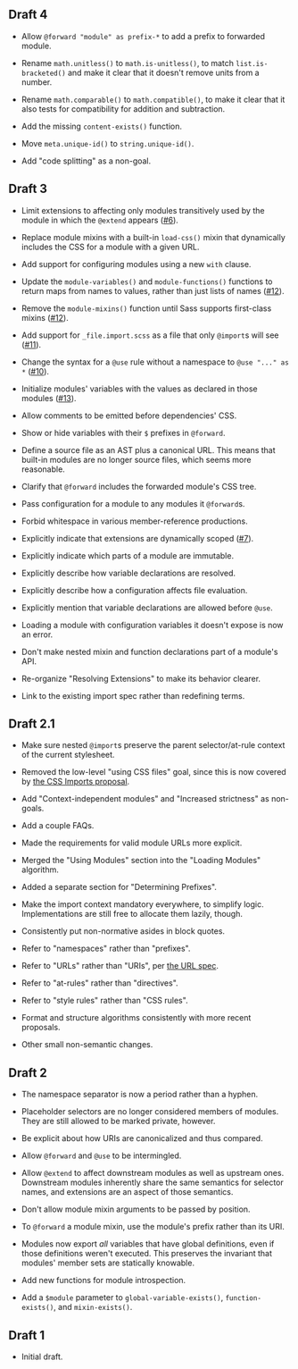## Draft 4

* Allow `@forward "module" as prefix-*` to add a prefix to forwarded module.

* Rename `math.unitless()` to `math.is-unitless()`, to match
  `list.is-bracketed()` and make it clear that it doesn't remove units from a
  number.

* Rename `math.comparable()` to `math.compatible()`, to make it clear that it
  also tests for compatibility for addition and subtraction.

* Add the missing `content-exists()` function.

* Move `meta.unique-id()` to `string.unique-id()`.

* Add "code splitting" as a non-goal.

## Draft 3

* Limit extensions to affecting only modules transitively used by the module in
  which the `@extend` appears ([#6][]).

  [#6]: https://github.com/sass/language/issues/6

* Replace module mixins with a built-in `load-css()` mixin that dynamically
  includes the CSS for a module with a given URL.

* Add support for configuring modules using a new `with` clause.

* Update the `module-variables()` and `module-functions()` functions to return
  maps from names to values, rather than just lists of names ([#12][]).
  
  [#12]: https://github.com/sass/language/issues/12

* Remove the `module-mixins()` function until Sass supports first-class mixins
  ([#12][]).

* Add support for `_file.import.scss` as a file that only `@import`s will see
  ([#11][]).

  [#11]: https://github.com/sass/language/issues/11

* Change the syntax for a `@use` rule without a namespace to `@use "..." as *`
  ([#10][]).

  [#10]: https://github.com/sass/language/issues/10

* Initialize modules' variables with the values as declared in those modules
  ([#13][]).

  [#13]: https://github.com/sass/language/issues/13

* Allow comments to be emitted before dependencies' CSS.

* Show or hide variables with their `$` prefixes in `@forward`.

* Define a source file as an AST plus a canonical URL. This means that built-in
  modules are no longer source files, which seems more reasonable.

* Clarify that `@forward` includes the forwarded module's CSS tree.

* Pass configuration for a module to any modules it `@forward`s.

* Forbid whitespace in various member-reference productions.

* Explicitly indicate that extensions are dynamically scoped ([#7][]).

  [#7]: https://github.com/sass/language/issues/7

* Explicitly indicate which parts of a module are immutable.

* Explicitly describe how variable declarations are resolved.

* Explicitly describe how a configuration affects file evaluation.

* Explicitly mention that variable declarations are allowed before `@use`.

* Loading a module with configuration variables it doesn't expose is now an
  error.

* Don't make nested mixin and function declarations part of a module's API.

* Re-organize "Resolving Extensions" to make its behavior clearer.

* Link to the existing import spec rather than redefining terms.

## Draft 2.1

* Make sure nested `@import`s preserve the parent selector/at-rule context of
  the current stylesheet.

* Removed the low-level "using CSS files" goal, since this is now covered by
  [the CSS Imports proposal][].

  [the CSS Imports proposal]: ../accepted/css-imports.md

* Add "Context-independent modules" and "Increased strictness" as non-goals.

* Add a couple FAQs.

* Made the requirements for valid module URLs more explicit.

* Merged the "Using Modules" section into the "Loading Modules" algorithm.

* Added a separate section for "Determining Prefixes".

* Make the import context mandatory everywhere, to simplify logic.
  Implementations are still free to allocate them lazily, though.

* Consistently put non-normative asides in block quotes.

* Refer to "namespaces" rather than "prefixes".

* Refer to "URLs" rather than "URIs", per [the URL spec][].

  [the URL spec]: https://url.spec.whatwg.org/#goals

* Refer to "at-rules" rather than "directives".

* Refer to "style rules" rather than "CSS rules".

* Format and structure algorithms consistently with more recent proposals.

* Other small non-semantic changes.

## Draft 2

* The namespace separator is now a period rather than a hyphen.

* Placeholder selectors are no longer considered members of modules. They are
  still allowed to be marked private, however.

* Be explicit about how URIs are canonicalized and thus compared.

* Allow `@forward` and `@use` to be intermingled.

* Allow `@extend` to affect downstream modules as well as upstream ones.
  Downstream modules inherently share the same semantics for selector names, and
  extensions are an aspect of those semantics.

* Don't allow module mixin arguments to be passed by position.

* To `@forward` a module mixin, use the module's prefix rather than its URI.

* Modules now export *all* variables that have global definitions, even if those
  definitions weren't executed. This preserves the invariant that modules'
  member sets are statically knowable.

* Add new functions for module introspection.

* Add a `$module` parameter to `global-variable-exists()`, `function-exists()`,
  and `mixin-exists()`.

## Draft 1

* Initial draft.
